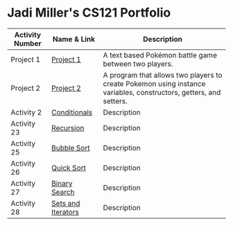 # Jadi Miller's CS121 Portfolio

| Activity Number | Name & Link | Description |
---------------------|-------|----------|
| Project 1 | [Project 1](https://github.com/jadimiller/CS121-Miller/tree/main/ProjectOne) | A text based Pokémon battle game between two players. |
| Project 2 | [Project 2](https://github.com/jadimiller/CS121-Miller/tree/main/project2) | A program that allows two players to create Pokemon using instance variables, constructors, getters, and setters. |
| Activity 2 | [Conditionals](https://github.com/jadimiller/CS121-Miller/tree/main/ConditionalsActivity) | Description |
| Activity 23 | [Recursion](https://github.com/jadimiller/CS121-Miller/tree/main/RecursionActivity) | Description |
| Activity 25 | [Bubble Sort](https://github.com/jadimiller/CS121-Miller/tree/main/BubbleSort) | Description |
| Activity 26 | [Quick Sort](https://github.com/jadimiller/CS121-Miller/tree/main/sortingActivity2) | Description |
| Activity 27 | [Binary Search](https://github.com/jadimiller/CS121-Miller/tree/main/binarySearchActivity) | Description |
| Activity 28 | [Sets and Iterators](https://github.com/jadimiller/CS121-Miller/tree/main/setAndIteratorActivity) | Description |
